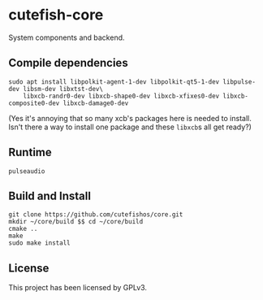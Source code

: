# cutefish-core
System components and backend. 

## Compile dependencies

```shell
sudo apt install libpolkit-agent-1-dev libpolkit-qt5-1-dev libpulse-dev libsm-dev libxtst-dev\
    libxcb-randr0-dev libxcb-shape0-dev libxcb-xfixes0-dev libxcb-composite0-dev libxcb-damage0-dev
```
(Yes it's annoying that so many xcb's packages here is needed to install. Isn't there a way to install one package and these `libxcb`s all get ready?)

## Runtime

```shell
pulseaudio
```

## Build and Install

```shell
git clone https://github.com/cutefishos/core.git
mkdir ~/core/build $$ cd ~/core/build
cmake ..
make
sudo make install
```

## License

This project has been licensed by GPLv3.
